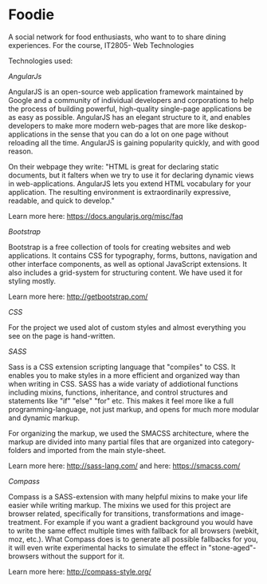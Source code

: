 Foodie
======

A social network for food enthusiasts, who want to to share dining experiences.
For the course, IT2805- Web Technologies






Technologies used:

*AngularJs*


AngularJS is an open-source web application framework maintained by Google and a community of individual developers and corporations to help the process of building powerful, high-quality single-page applications be as easy as possible.
AngularJS has an elegant structure to it, and enables developers to make more modern web-pages that are more like deskop-applications in the sense that you can do a lot on one page without reloading all the time. AngularJS is gaining popularity quickly, and with good reason.

On their webpage they write: "HTML is great for declaring static documents, but it falters when we try to use it for declaring dynamic views in web-applications. AngularJS lets you extend HTML vocabulary for your application. The resulting environment is extraordinarily expressive, readable, and quick to develop."

Learn more here: https://docs.angularjs.org/misc/faq




*Bootstrap*


Bootstrap is a free collection of tools for creating websites and web applications. It contains CSS for typography, forms, buttons, navigation and other interface components, as well as optional JavaScript extensions. It also includes a grid-system for structuring content.
We have used it for styling mostly.

Learn more here: http://getbootstrap.com/


*CSS*


For the project we used alot of custom styles and almost everything you see on the page is hand-written.

*SASS*


Sass is a CSS extension scripting language that "compiles" to CSS. It enables you to make styles in a more efficient and organized way than when writing in CSS. SASS has a wide variaty of addiotional functions including mixins, functions, inheritance, and control structures and statements like "if" "else" "for" etc. This makes it feel more like a full programming-language, not just markup, and opens for much more modular and dynamic markup.

For organizing the markup, we used the SMACSS architecture, where the markup are divided into many partial files that are organized into category-folders and imported from the main style-sheet.

Learn more here: http://sass-lang.com/ 
and here: https://smacss.com/


*Compass*


Compass is a SASS-extension with many helpful mixins to make your life easier while writing markup. The mixins we used for this project are browser related, specifically for transitions, transformations and image-treatment. For example if you want a gradient background you would have to write the same effect multiple times with fallback for all browsers (webkit, moz, etc.). What Compass does is to generate all possible fallbacks for you, it will even write experimental hacks to simulate the effect in "stone-aged"-browsers without the support for it.

Learn more here: http://compass-style.org/
